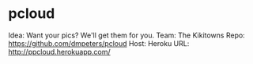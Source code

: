 # pcloud

Idea: Want your pics? We'll get them for you.
Team: The Kikitowns
Repo: https://github.com/dmpeters/pcloud
Host: Heroku
URL: http://ppcloud.herokuapp.com/